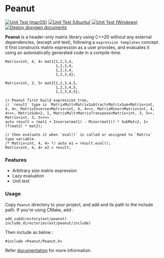 # Peanut

[![Unit Test (macOS)](https://github.com/pjessesco/peanut/actions/workflows/unittest_macos.yml/badge.svg?branch=main)](https://github.com/pjessesco/peanut/actions/workflows/unittest_macos.yml) 
[![Unit Test (Ubuntu)](https://github.com/pjessesco/peanut/actions/workflows/unittest_ubuntu.yml/badge.svg?branch=main)](https://github.com/pjessesco/peanut/actions/workflows/unittest_ubuntu.yml) 
[![Unit Test (Windows)](https://github.com/pjessesco/peanut/actions/workflows/unittest_windows.yml/badge.svg?branch=main)](https://github.com/pjessesco/peanut/actions/workflows/unittest_windows.yml) 
[![Deploy doxygen documents](https://github.com/pjessesco/peanut/actions/workflows/docs.yml/badge.svg?branch=main)](https://github.com/pjessesco/peanut/actions/workflows/docs.yml)

**Peanut** is a header-only matrix library using C++20 without any external dependencies, (except unit test), following a `expression templates` concept. It first constructs matrix expression as a user provides, and evaluates it using an automatically generated code in a compile-time.

```
Matrix<int, 4, 4> mat1{1,2,3,4,
                       1,2,3,4,
                       1,2,3,4,
                       1,2,3,4};

Matrix<int, 3, 5> mat2{1,2,3,4,5,
                       1,2,3,4,5,
                       1,2,3,4,5};

// Peanut first build expression tree,
// `result` type is `MatrixMult<MatrixSubtract<MatrixSum<Matrix<int, 4, 4>, MatrixInverse<Matrix<int, 4, 4>>>, MatrixMinor<Matrix<int, 4, 4>>>, MatrixSub<2, 1, MatrixMult<MatrixTranspose<Matrix<int, 3, 5>>, Matrix<int, 3, 5>>>>`.
auto result = (mat1 + Inverse(mat1) - Minor(mat1)) * SubMat<2, 1>(T(mat2) * mat2);

// then evaluate it when `eval()` is called or assigned to `Matrix` type variable.
/* Matrix<int, 4, 4> */ auto e1 = result.eval();
Matrix<int, 4, 4> e2 = result;
```

### Features
- Arbitrary size matrix expression
- Lazy evaluation
- Unit test

### Usage
Copy `Peanut` directory to your project, and add and its path to the include path. If you're using CMake, add :

    add_subdirectory(ext/peanut)
    include_directories(ext/peanut/include)

Then include as below :

    #include <Peanut/Peanut.h>

Refer [documentation](https://pjessesco.github.io/peanut/) for more information.
